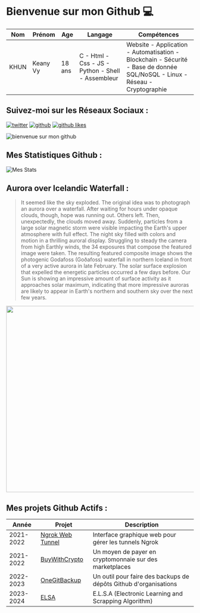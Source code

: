 # Bienvenue sur mon Github 💻
| Nom | Prénom | Age | Langage | Compétences |
|---  |---     |---  |---      |---
| KHUN | Keany Vy | 18 ans | C - Html - Css - JS - Python - Shell - Assembleur | Website - Application - Automatisation - Blockchain - Sécurité - Base de donnée SQL/NoSQL - Linux - Réseau - Cryptographie |

## Suivez-moi sur les Réseaux Sociaux :
[![twitter](https://img.shields.io/twitter/follow/thisiskeanyvy?style=social)](https://twitter.com/thisiskeanyvy)
[![github](https://img.shields.io/github/followers/thisiskeanyvy?style=social)](https://github.com/thisiskeanyvy?tab=followers)
[![github likes](https://img.shields.io/github/stars/thisiskeanyvy?style=social)](https://github.com/thisiskeanyvy)

![bienvenue sur mon github](https://thisiskeanyvy-hosting.pages.dev/banner.gif)

## Mes Statistiques Github :
![Mes Stats](https://github-readme-stats.vercel.app/api?username=thisiskeanyvy&show_icons=true&theme=radical)

## Aurora over Icelandic Waterfall :

> It seemed like the sky exploded. The original idea was to photograph an aurora over a waterfall. After waiting for hours under opaque clouds, though, hope was running out. Others left. Then, unexpectedly, the clouds moved away. Suddenly, particles from a large solar magnetic storm were visible impacting the Earth's upper atmosphere with full effect. The night sky filled with colors and motion in a thrilling auroral display.  Struggling to steady the camera from high Earthly winds, the 34 exposures that compose the featured image were taken.  The resulting featured composite image shows the photogenic Godafoss (Goðafoss) waterfall in northern Iceland in front of a very active aurora in late February. The solar surface explosion that expelled the energetic particles occurred a few days before.  Our Sun is showing an impressive amount of surface activity as it approaches solar maximum, indicating that more impressive auroras are likely to appear in Earth's northern and southern sky over the next few years.

<img src='https://apod.nasa.gov/apod/image/2307/WaterfallAurora_Letelier_960.jpg' width="800" height="500"/>

## Mes projets Github Actifs :
| Année | Projet | Description |
|---   |---     |---          |
| 2021-2022 | [Ngrok Web Tunnel](https://github.com/thisiskeanyvy/ngrok-web-manager) | Interface graphique web pour gérer les tunnels Ngrok |
| 2021-2022 | [BuyWithCrypto](https://github.com/BuyWithCrypto) | Un moyen de payer en cryptomonnaie sur des marketplaces |
| 2022-2023 | [OneGitBackup](https://github.com/BuyWithCrypto/OneGitBackup) | Un outil pour faire des backups de dépôts Github d'organisations |
| 2023-2024 | [ELSA](https://github.com/thisiskeanyvy/ELSA) | E.L.S.A (Electronic Learning and Scrapping Algorithm) |